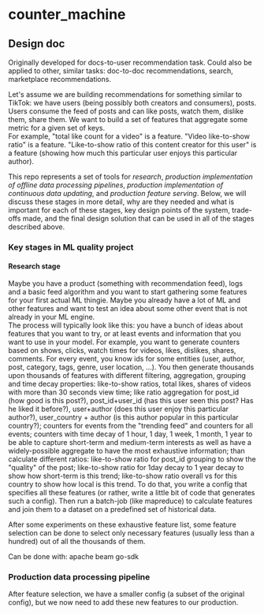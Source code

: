 # counter_machine
## Design doc

Originally developed for docs-to-user recommendation task. Could also be applied to other, similar tasks: doc-to-doc recommendations, search, marketplace recommendations.

Let's assume we are building recommendations for something similar to TikTok: we have users (being possibly both creators and consumers), posts. Users consume the feed of posts and can like posts, watch them, dislike them, share them. We want to build a set of features that aggregate some metric for a given set of keys.  
For example, "total like count for a video" is a feature. "Video like-to-show ratio" is a feature. "Like-to-show ratio of this content creator for this user" is a feature (showing how much this particular user enjoys this particular author).

This repo represents a set of tools for _research_, _production implementation of offline data processing pipelines_, _production implementation of continuous data updating_, and _production feature serving_. Below, we will discuss these stages in more detail, why are they needed and what is important for each of these stages, key design points of the system, trade-offs made, and the final design solution that can be used in all of the stages described above.

### Key stages in ML quality project
#### Research stage
Maybe you have a product (something with recommendation feed), logs and a basic feed algorithm and you want to start gathering some features for your first actual ML thingie. Maybe you already have a lot of ML and other features and want to test an idea about some other event that is not already in your ML engine.  
The process will typically look like this: you have a bunch of ideas about features that you want to try, or at least events and information that you want to use in your model. For example, you want to generate counters based on shows, clicks, watch times for videos, likes, dislikes, shares, comments. For every event, you know ids for some entities (user, author, post, category, tags, genre, user location, ...). You then generate thousands upon thousands of features with different filtering, aggregation, grouping and time decay properties: like-to-show ratios, total likes, shares of videos with more than 30 seconds view time; like ratio aggregation for post_id (how good is this post?), post_id+user_id (has this user seen this post? Has he liked it before?), user+author (does this user enjoy this particular author?), user_country + author (is this author popular in this particular country?); counters for events from the "trending feed" and counters for all events; counters with time decay of 1 hour, 1 day, 1 week, 1 month, 1 year to be able to capture short-term and medium-term interests as well as have a widely-possible aggregate to have the most exhaustive information; than calculate different ratios: like-to-show ratio for post_id grouping to show the "quality" of the post; like-to-show ratio for 1day decay to 1 year decay to show how short-term is this trend; like-to-show ratio overall vs for this country to show how local is this trend. To do that, you write a config that specifies all these features (or rather, write a little bit of code that generates such a config).  Then run a batch-job (like mapreduce) to calculate features and join them to a dataset on a predefined set of historical data.

After some experiments on these exhaustive feature list, some feature selection can be done to select only necessary features (usually less than a hundred) out of all the thousands of them.

Can be done with: apache beam go-sdk

### Production data processing pipeline
After feature selection, we have a smaller config (a subset of the original config), but we now need to add these new features to our production. 